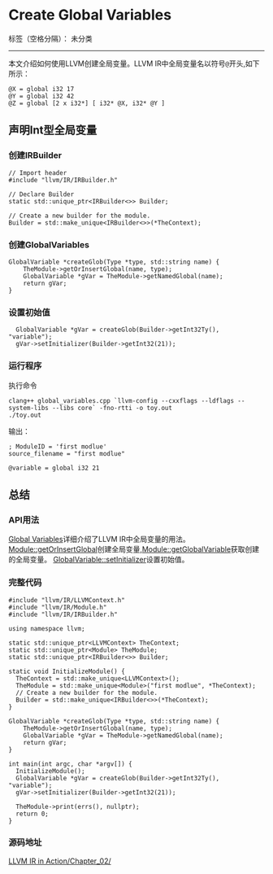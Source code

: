 # Create Global Variables

标签（空格分隔）： 未分类

---

本文介绍如何使用LLVM创建全局变量。LLVM IR中全局变量名以符号`@`开头,如下所示：
```
@X = global i32 17
@Y = global i32 42
@Z = global [2 x i32*] [ i32* @X, i32* @Y ]
```
## 声明Int型全局变量
### 创建IRBuilder
```
// Import header
#include "llvm/IR/IRBuilder.h"

// Declare Builder
static std::unique_ptr<IRBuilder<>> Builder;

// Create a new builder for the module.
Builder = std::make_unique<IRBuilder<>>(*TheContext);
```

### 创建GlobalVariables
```
GlobalVariable *createGlob(Type *type, std::string name) {
    TheModule->getOrInsertGlobal(name, type);
    GlobalVariable *gVar = TheModule->getNamedGlobal(name);
    return gVar;
}
```

### 设置初始值
```
  GlobalVariable *gVar = createGlob(Builder->getInt32Ty(), "variable");
  gVar->setInitializer(Builder->getInt32(21));
```
### 运行程序
执行命令
```
clang++ global_variables.cpp `llvm-config --cxxflags --ldflags --system-libs --libs core` -fno-rtti -o toy.out
./toy.out
```
输出：
```
; ModuleID = 'first modlue'
source_filename = "first modlue"

@variable = global i32 21
```

## 总结
### API用法
[Global Variables](https://llvm.org/docs/LangRef.html#globalvars)详细介绍了LLVM IR中全局变量的用法。
[ Module::getOrInsertGlobal](https://llvm.org/doxygen/classllvm_1_1Module.html#abd8f7242df6ecb10f429c4d39403c334)创建全局变量,[Module::getGlobalVariable](https://llvm.org/doxygen/classllvm_1_1Module.html#aeb548ad4e336f7f3d3cc91578b5de0a8)获取创建的全局变量。
[ GlobalVariable::setInitializer](https://llvm.org/doxygen/classllvm_1_1GlobalVariable.html#a095f8f031d99ce3c0b25478713293dea)设置初始值。
### 完整代码
```
#include "llvm/IR/LLVMContext.h"
#include "llvm/IR/Module.h"
#include "llvm/IR/IRBuilder.h"

using namespace llvm;

static std::unique_ptr<LLVMContext> TheContext;
static std::unique_ptr<Module> TheModule;
static std::unique_ptr<IRBuilder<>> Builder;

static void InitializeModule() {
  TheContext = std::make_unique<LLVMContext>();
  TheModule = std::make_unique<Module>("first modlue", *TheContext);
  // Create a new builder for the module.
  Builder = std::make_unique<IRBuilder<>>(*TheContext);
}

GlobalVariable *createGlob(Type *type, std::string name) {
    TheModule->getOrInsertGlobal(name, type);
    GlobalVariable *gVar = TheModule->getNamedGlobal(name);
    return gVar;
}

int main(int argc, char *argv[]) {
  InitializeModule();
  GlobalVariable *gVar = createGlob(Builder->getInt32Ty(), "variable");
  gVar->setInitializer(Builder->getInt32(21));

  TheModule->print(errs(), nullptr);
  return 0;
}
```
### 源码地址
[LLVM IR in Action/Chapter_02/](https://github.com/bigconvience/llvm-ir-in-action/tree/main/Chapter_02)
